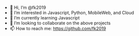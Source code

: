 - 👋 Hi, I’m @fk2019
- 👀 I’m interested in Javascript, Python, MobileWeb, and Cloud
- 🌱 I’m currently learning Javascript
- 💞️ I’m looking to collaborate on the above projects
- 📫 How to reach me: https://github.com/fk2019

<!---
fk2019/fk2019 is a ✨ special ✨ repository because its `README.md` (this file) appears on your GitHub profile.
You can click the Preview link to take a look at your changes.
--->
